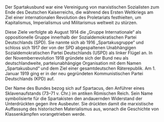 Der Spartakusbund war eine Vereinigung von marxistischen Sozialisten zum Ende des Deutschen Kaiserreichs, die während des Ersten Weltkriegs am Ziel einer internationalen Revolution des Proletariats festhielten, um Kapitalismus, Imperialismus und Militarismus weltweit zu stürzen.

Diese Ziele verfolgte ab August 1914 die „Gruppe Internationale“ als oppositionelle Gruppe innerhalb der Sozialdemokratischen Partei Deutschlands (SPD). Sie nannte sich ab 1916 „Spartakusgruppe“ und schloss sich 1917 der von der SPD abgespaltenen Unabhängigen Sozialdemokratischen Partei Deutschlands (USPD) als linker Flügel an. In der Novemberrevolution 1918 gründete sich der Bund neu als deutschlandweite, parteiunabhängige Organisation mit dem Namen „Spartakusbund“ und dem Ziel einer gesamtdeutschen Räterepublik. Am 1. Januar 1919 ging er in der neu gegründeten Kommunistischen Partei Deutschlands (KPD) auf.

Der Name des Bundes bezog sich auf Spartacus, den Anführer eines Sklavenaufstands (73–71 v. Chr.) im antiken Römischen Reich. Sein Name symbolisierte für die Spartakisten den andauernden Widerstand der Unterdrückten gegen ihre Ausbeuter. Sie drückten damit die marxistische Auffassung des historischen Materialismus aus, wonach die Geschichte von Klassenkämpfen vorangetrieben werde.